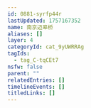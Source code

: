```yaml
---
id: 0881-syrfp44r
lastUpdated: 1757167352
name: 南京迈皋桥
aliases: []
layer: 4
categoryId: cat_9yUWRRAg
tagIds:
  - tag_C-tqCEt7
nsfw: false
parent: ""
relatedEntries: []
timelineEvents: []
titledLinks: []
---
```


